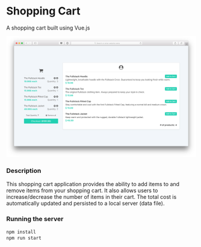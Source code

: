 # Shopping Cart

A shopping cart built using Vue.js

![alt text](docs/screenshot.png "Shopping Cart Screenshot")

### Description

This shopping cart application provides the ability to add items to and remove items from your shopping cart.
It also allows users to increase/decrease the number of items in their cart. The total cost is automatically
updated and persisted to a local server (data file).

### Running the server

    npm install
    npm run start
